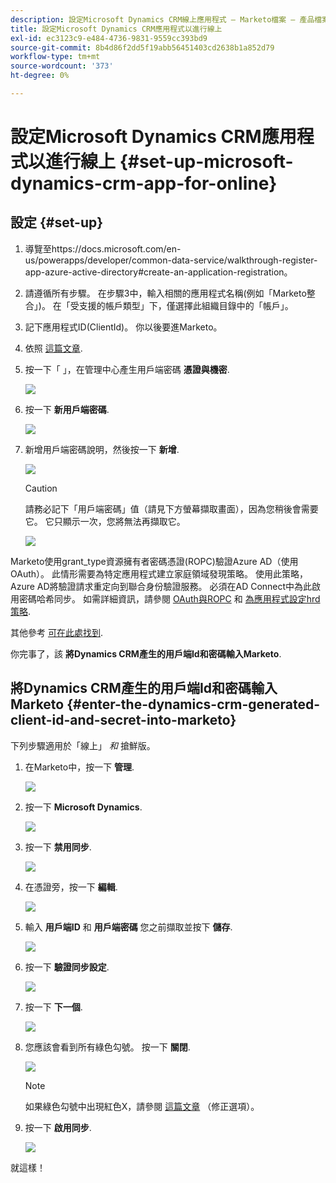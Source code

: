 ```yaml
---
description: 設定Microsoft Dynamics CRM線上應用程式 — Marketo檔案 — 產品檔案
title: 設定Microsoft Dynamics CRM應用程式以進行線上
exl-id: ec3123c9-e484-4736-9831-9559cc393bd9
source-git-commit: 8b4d86f2dd5f19abb56451403cd2638b1a852d79
workflow-type: tm+mt
source-wordcount: '373'
ht-degree: 0%

---
```


# 設定Microsoft Dynamics CRM應用程式以進行線上 {#set-up-microsoft-dynamics-crm-app-for-online}

## 設定 {#set-up}

1. 導覽至https://docs.microsoft.com/en-us/powerapps/developer/common-data-service/walkthrough-register-app-azure-active-directory#create-an-application-registration。

1. 請遵循所有步驟。 在步驟3中，輸入相關的應用程式名稱(例如「Marketo整合」)。 在「受支援的帳戶類型」下，僅選擇此組織目錄中的「帳戶」。

1. 記下應用程式ID(ClientId)。 你以後要進Marketo。

1. 依照 [這篇文章](/help/marketo/product-docs/crm-sync/microsoft-dynamics-sync/sync-setup/grant-consent-for-client-id-and-app-registration.md).

1. 按一下「 」，在管理中心產生用戶端密碼 **憑證與機密**.

   ![](assets/set-up-microsoft-dynamics-crm-app-for-online-1.png)

1. 按一下 **新用戶端密碼**.

   ![](assets/set-up-microsoft-dynamics-crm-app-for-online-2.png)

1. 新增用戶端密碼說明，然後按一下 **新增**.

   ![](assets/set-up-microsoft-dynamics-crm-app-for-online-3.png)

   >[!CAUTION]
   >
   >請務必記下「用戶端密碼」值（請見下方螢幕擷取畫面），因為您稍後會需要它。 它只顯示一次，您將無法再擷取它。

   ![](assets/set-up-microsoft-dynamics-crm-app-for-online-4.png)

Marketo使用grant_type資源擁有者密碼憑證(ROPC)驗證Azure AD（使用OAuth）。 此情形需要為特定應用程式建立家庭領域發現策略。 使用此策略，Azure AD將驗證請求重定向到聯合身份驗證服務。 必須在AD Connect中為此啟用密碼哈希同步。 如需詳細資訊，請參閱 [OAuth與ROPC](https://docs.microsoft.com/en-us/azure/active-directory/develop/v2-oauth-ropc) 和 [為應用程式設定hrd策略](https://docs.microsoft.com/en-us/azure/active-directory/manage-apps/configure-authentication-for-federated-users-portal#example-set-an-hrd-policy-for-an-application).

其他參考 [可在此處找到](https://docs.microsoft.com/en-us/azure/active-directory/reports-monitoring/concept-all-sign-ins#:~:text=Interactive%20user%20sign%2Dins%20are,as%20the%20Microsoft%20Authenticator%20app.&amp;text=此%20report%20ass%20includes%20federated,are%20federated%20to%20Azure%20AD。).

你完事了，該 **將Dynamics CRM產生的用戶端Id和密碼輸入Marketo**.

## 將Dynamics CRM產生的用戶端Id和密碼輸入Marketo {#enter-the-dynamics-crm-generated-client-id-and-secret-into-marketo}

下列步驟適用於「線上」 _和_ 搶鮮版。

1. 在Marketo中，按一下 **管理**.

   ![](assets/set-up-microsoft-dynamics-crm-app-for-online-5.png)

1. 按一下 **Microsoft Dynamics**.

   ![](assets/set-up-microsoft-dynamics-crm-app-for-online-6.png)

1. 按一下 **禁用同步**.

   ![](assets/set-up-microsoft-dynamics-crm-app-for-online-7.png)

1. 在憑證旁，按一下 **編輯**.

   ![](assets/set-up-microsoft-dynamics-crm-app-for-online-8.png)

1. 輸入 **用戶端ID** 和 **用戶端密碼** 您之前擷取並按下 **儲存**.

   ![](assets/set-up-microsoft-dynamics-crm-app-for-online-9.png)

1. 按一下 **驗證同步設定**.

   ![](assets/set-up-microsoft-dynamics-crm-app-for-online-10.png)

1. 按一下 **下一個**.

   ![](assets/set-up-microsoft-dynamics-crm-app-for-online-11.png)

1. 您應該會看到所有綠色勾號。 按一下 **關閉**.

   ![](assets/set-up-microsoft-dynamics-crm-app-for-online-12.png)

   >[!NOTE]
   >
   >如果綠色勾號中出現紅色X，請參閱 [這篇文章](/help/marketo/product-docs/crm-sync/microsoft-dynamics-sync/sync-setup/validate-microsoft-dynamics-sync/fix-dynamics-validation-sync-issues.md) （修正選項）。

1. 按一下 **啟用同步**.

   ![](assets/set-up-microsoft-dynamics-crm-app-for-online-13.png)

就這樣！
